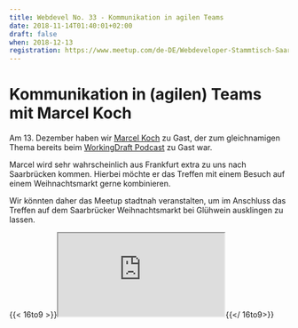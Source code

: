 ```yaml
---
title: Webdevel No. 33 - Kommunikation in agilen Teams
date: 2018-11-14T01:40:01+02:00
draft: false
when: 2018-12-13
registration: https://www.meetup.com/de-DE/Webdeveloper-Stammtisch-Saar/events/254794851/
---
```


# Kommunikation in (agilen) Teams mit Marcel Koch

Am 13. Dezember haben wir [Marcel Koch](https://twitter.com/@_mknet_) zu Gast, der zum gleichnamigen Thema bereits beim [WorkingDraft Podcast](https://workingdraft.de/353/) zu Gast war.

Marcel wird sehr wahrscheinlich aus Frankfurt extra zu uns nach Saarbrücken kommen. Hierbei möchte er das Treffen mit einem Besuch auf einem Weihnachtsmarkt gerne kombinieren.

Wir könnten daher das Meetup stadtnah veranstalten, um im Anschluss das Treffen auf dem Saarbrücker Weihnachtsmarkt bei Glühwein ausklingen zu lassen.

{{< 16to9 >}}<iframe src="https://poster-rdxyhvbimr.now.sh/meetup-announcement"></iframe>{{</ 16to9>}}
